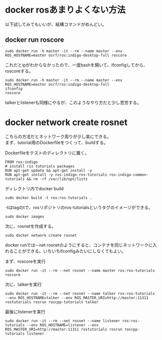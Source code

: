# docker rosあまりよくない方法
以下試してみてもいいが、結構コマンドがめんどい。    
## docker run roscore
```
sudo docker run -h master -it --rm --name master --env ROS_HOSTNAME=master osrf/ros:indigo-desktop-full roscore
```

これだとipがわからなかったので、一度bashを開いて、ifconfigしてから、roscoreする。
```
sudo docker run -h master -it --rm --name master --env ROS_HOSTNAME=master osrf/ros:indigo-desktop-full  
ifconfig  
roscore  
```
talkerとlistenerも同様にやるが、このようなやり方だと少し苦労する。  

# docker network create rosnet
こちらの方法だとネットワーク周りが少し楽にできる。  
まず、tutorial用のDockerfileをつくって、buildする。  

Dockerfileをテストのディレクトリに置く。  
```
FROM ros:indigo
# install ris tutorials packages
RUN apt-get update && apt-get install -y
RUN apt-get install -y ros-indigo-ros-tutorials ros-indigo-common-tutorials && rm -rf /var/lib/opt/lists
```
ディレクトリ内でdocker build
```
sudo docker build -t ros:ros-tutorials .
```

-tはtagのtで、rosリポジトリのros-tutorialsというタグのイメージができる。  
```
sudo docker images
```
次に、rosnetを作成する。
```
sudo docker network create rosnet
```
docker runでは--net rosnetのようにすると、コンテナを同じネットワークに入れることができる。いちいちifconfigみたいにしなくてもよい。  

まず、roscoreを実行  
```
sudo docker run -it --rm --net rosnet --name master ros:ros-tutorials roscore 
```

次に、talkerを実行  
```
sudo docker run -it --rm --net rosnet --name talker ros:ros-tutorials --env ROS_HOSTNAME=talker --env ROS_MASTER_URI=http://master:11311 rostutorials rosrun roscpp-tutorials talker
```

最後にlistenerを実行
```
sudo docker run -it --rm --net rosnet --name listener ros:ros-tutorials --env ROS_HOSTNAME=listener --env ROS_MASTER_URI=http://master:11311 rostutorials rosrun roscpp-tutorials listener
```

